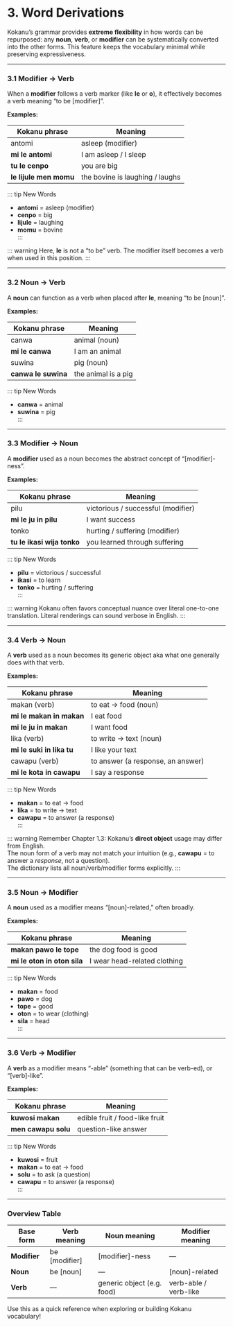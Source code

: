 # 3. Word Derivations

Kokanu’s grammar provides **extreme flexibility** in how words can be repurposed: any **noun**, **verb**, or **modifier** can be systematically converted into the other forms. This feature keeps the vocabulary minimal while preserving expressiveness.

---

### 3.1 Modifier → Verb

When a **modifier** follows a verb marker (like **le** or **o**), it effectively becomes a verb meaning “to be [modifier]”.

**Examples:**

| Kokanu phrase              | Meaning                       |
|----------------------------|-------------------------------|
| antomi                     | asleep (modifier)             |
| **mi le antomi**           | I am asleep / I sleep         |
| **tu le cenpo**            | you are big                   |
| **le lijule men momu**     | the bovine is laughing / laughs |

::: tip New Words
- **antomi** = asleep (modifier)  
- **cenpo** = big  
- **lijule** = laughing  
- **momu** = bovine  
:::

::: warning
Here, **le** is not a “to be” verb. The modifier itself becomes a verb when used in this position.
:::

---

### 3.2 Noun → Verb

A **noun** can function as a verb when placed after **le**, meaning “to be [noun]”.

**Examples:**

| Kokanu phrase              | Meaning                |
|----------------------------|------------------------|
| canwa                      | animal (noun)          |
| **mi le canwa**            | I am an animal         |
| suwina                     | pig (noun)             |
| **canwa le suwina**        | the animal is a pig    |

::: tip New Words
- **canwa** = animal  
- **suwina** = pig  
:::

---

### 3.3 Modifier → Noun

A **modifier** used as a noun becomes the abstract concept of “[modifier]-ness”.

**Examples:**

| Kokanu phrase                | Meaning                            |
|-------------------------------|------------------------------------|
| pilu                          | victorious / successful (modifier) |
| **mi le ju in pilu**          | I want success                     |
| tonko                         | hurting / suffering (modifier)     |
| **tu le ikasi wija tonko**    | you learned through suffering      |

::: tip New Words
- **pilu** = victorious / successful  
- **ikasi** = to learn  
- **tonko** = hurting / suffering  
:::

::: warning
Kokanu often favors conceptual nuance over literal one-to-one translation. Literal renderings can sound verbose in English.
:::

---

### 3.4 Verb → Noun

A **verb** used as a noun becomes its generic object aka what one generally does with that verb.

**Examples:**

| Kokanu phrase               | Meaning                  |
|------------------------------|--------------------------|
| makan (verb)                 | to eat → food (noun)     |
| **mi le makan in makan**     | I eat food               |
| **mi le ju in makan**        | I want food              |
| lika (verb)                  | to write → text (noun)   |
| **mi le suki in lika tu**    | I like your text         |
| cawapu (verb)                | to answer (a response, an answer)   |
| **mi le kota in cawapu**     | I say a response         |

::: tip New Words
- **makan** = to eat → food  
- **lika** = to write → text  
- **cawapu** = to answer (a response)  
:::

::: warning
Remember Chapter 1.3: Kokanu’s **direct object** usage may differ from English.  
The noun form of a verb may not match your intuition (e.g., **cawapu** = to answer a *response*, not a question).  
The dictionary lists all noun/verb/modifier forms explicitly.
:::

---

### 3.5 Noun → Modifier

A **noun** used as a modifier means “[noun]-related,” often broadly.

**Examples:**

| Kokanu phrase                  | Meaning                        |
|--------------------------------|--------------------------------|
| **makan pawo le tope**         | the dog food is good           |
| **mi le oton in oton sila**    | I wear head-related clothing   |

::: tip New Words
- **makan** = food  
- **pawo** = dog  
- **tope** = good  
- **oton** = to wear (clothing)  
- **sila** = head  
:::

---

### 3.6 Verb → Modifier

A **verb** as a modifier means “-able” (something that can be verb-ed), or “[verb]-like”.

**Examples:**

| Kokanu phrase                 | Meaning                       |
|-------------------------------|-------------------------------|
| **kuwosi makan**              | edible fruit / food-like fruit |
| **men cawapu solu**           | question-like answer          |

::: tip New Words
- **kuwosi** = fruit  
- **makan** = to eat → food  
- **solu** = to ask (a question)  
- **cawapu** = to answer (a response)  
:::

---

### Overview Table

| Base form     | Verb meaning             | Noun meaning                   | Modifier meaning         |
|---------------|---------------------------|--------------------------------|--------------------------|
| **Modifier**  | be [modifier]             | [modifier]-ness                | —                        |
| **Noun**      | be [noun]                 | —                              | [noun]-related           |
| **Verb**      | —                         | generic object (e.g. food)     | verb-able / verb-like    |

Use this as a quick reference when exploring or building Kokanu vocabulary!